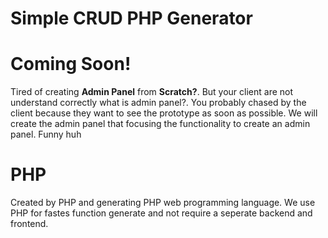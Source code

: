# Simple CRUD PHP Generator
# Coming Soon!

Tired of creating **Admin Panel** from **Scratch?**. But your client are not understand correctly what is admin panel?. You probably chased by the client because they want to see the prototype as soon as possible. We will create the admin panel that focusing the functionality to create an admin panel. Funny huh


# PHP

Created by PHP and generating PHP web programming language. We use PHP for fastes function generate and not require a seperate backend and frontend.

